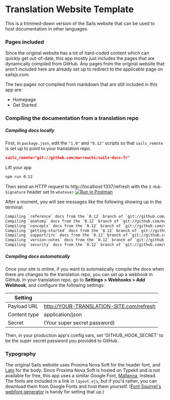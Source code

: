 # Translation Website Template

This is a trimmed-down version of the Sails website that can be used to host documentation in other languages.

### Pages included

Since the original website has a lot of hard-coded content which can quickly get out-of-date, this app mostly just includes the pages that are dynamically compiled from GitHub. Any pages from the original website that aren't included here are already set up to redirect to the applicable page on sailsjs.com.

The two pages _not_ compiled from markdown that are still included in this app are:

+ Homepage
+ Get Started


### Compiling the documentation from a translation repo

##### Compiling docs locally

First, in `package.json`, edit the `"1.0"` and `"0.12"` scripts so that `sails_remote` is set up to point to your translation repo.

```json
sails_remote="git://github.com/marrouchi/sails-docs-fr"
```

Lift your app

```bash
npm run 0.12
```

Then send an HTTP request to http://localhost:1337/refresh with the `X-Hub-Signature` header set to `whatever`
[![Run in Postman](https://s3.amazonaws.com/postman-static/run-button.png)](https://www.getpostman.com/run-collection/0b8126a8c7ae514d8418)

After a moment, you will see messages like the following showing up in the terminal:

```bash
Compiling `reference` docs from the `0.12` branch of `git://github.com/marrouchi/sails-docs-fr`...
Compiling `anatomy` docs from the `0.12` branch of `git://github.com/marrouchi/sails-docs-fr`...
Compiling `concepts` docs from the `0.12` branch of `git://github.com/marrouchi/sails-docs-fr`...
Compiling `getting-started` docs from the `0.12` branch of `git://github.com/marrouchi/sails-docs-fr`...
Compiling `support/irc` docs from the `0.12` branch of `git://github.com/marrouchi/sails-docs-fr`...
Compiling `version-notes` docs from the `0.12` branch of `git://github.com/marrouchi/sails-docs-fr`...
Compiling `security` docs from the `0.12` branch of `git://github.com/marrouchi/sails-docs-fr`...
```

##### Compiling docs automatically

Once your site is online, if you want to automatically compile the docs when there are changes to the translation repo,
you can set up a webhook in GitHub. In your translation repo, go to **Settings > Webhooks > Add Webhook**, and configure the following settings:

| Setting      |                                          |
| ------------ | ---------------------------------------- |
| Payload URL  | http://YOUR-TRANSLATION-SITE.com/refresh |
| Content type | application/json                         |
| Secret       | (Your super secret password)             |

Then, in your production app's config vars, set 'GITHUB_HOOK_SECRET' to be the super secret password you provided to GitHub. 

### Typography

The original Sails website uses Proxima Nova Soft for the header font, and [Lato](https://fonts.google.com/specimen/Lato) for the body.
Since Proxima Nova Soft is hosted on Typekit and is not available for free, this app uses a similar Google Font, [Mallanna](https://fonts.google.com/specimen/Mallanna?selection.family=Mallanna), instead. The fonts are included in a link in `layout.ejs`, but if you'd rather, you can download them from Google Fonts and host them yourself. ([Font Squirrel's webfont generator](https://www.fontsquirrel.com/tools/webfont-generator) is handy for setting that up.)
